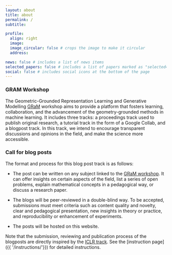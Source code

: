 ```yaml
---
layout: about
title: about
permalink: /
subtitle:

profile:
  align: right
  image:
  image_circular: false # crops the image to make it circular
  address:

news: false # includes a list of news items
selected_papers: false # includes a list of papers marked as "selected={true}"
social: false # includes social icons at the bottom of the page
---
```


### GRAM Workshop

The Geometric-Grounded Representation Learning and Generative Modelling [GRaM](https://gram-workshop.github.io/) workshop aims to provide a platform that fosters learning, collaboration, and the advancement of the geometry-grounded methods in machine learning. It includes three tracks: a proceedings track used to publish original research, a tutorial track in the form of a Google Collab, and a blogpost track. In this track, we intend to encourage transparent discussions and opinions in the field, and make the science more accessible.

### Call for blog posts

The format and process for this blog post track is as follows:

- The post can be written on any subject linked to the [GRaM workshop](https://gram-workshop.github.io/). It can offer insights on certain aspects of the field, list a series of open problems, explain mathematical concepts in a pedagogical way, or discuss a research paper.

- The blogs will be peer-reviewed in a double-blind way. To be accepted, submissions must meet criteria such as content quality and novelty, clear and pedagogical presentation, new insights in theory or practice, and reproducibility or enhancement of experiments.

- The posts will be hosted on this website.

Note that the submission, reviewing and publication process of the blogposts are directly inspired by the [ICLR track](https://iclr-blogposts.github.io/). See the [instruction page]({{ '/instructions/'}}) for detailed instructions.
